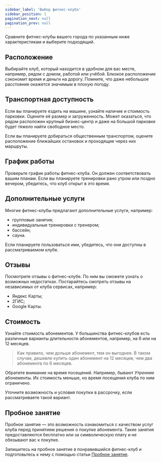 ```yaml
---
sidebar_label: 'Выбор фитнес-клуба'
sidebar_position: 1
pagination_next: null
pagination_prev: null
---
```


Сравните фитнес-клубы вашего города по указанным ниже характеристикам и выберите подходящий.

## Расположение
Выбирайте клуб, который находится в удобном для вас месте, например, рядом с домом, работой или учёбой. Близкое расположение сэкономит время и деньги на дорогу.
Помните, что даже небольшое расстояние окажется значимым в плохую погоду.

## Транспортная доступность
Если вы планируете ездить на машине, узнайте наличие и стоимость парковки. Оцените её размер и загруженность. Может оказаться, что рядом расположен крупный бизнес-центр и даже на большой парковке будет тяжело найти свободное место.

Если вы планируете добираться общественным транспортом, оцените расположение ближайших остановок и проходящие через них маршруты.

## График работы
Проверьте график работы фитнес-клуба. Он должен соответствовать вашим планам. Если вы планируете тренировки рано утром или поздно вечером, убедитесь, что клуб открыт в это время.

## Дополнительные услуги
Многие фитнес-клубы предлагают дополнительные услуги, например:
* групповые занятия;
* индивидуальные тренировки с тренером;
* бассейн;
* сауна.

Если планируете пользоваться ими, убедитесь, что они доступны в рассматриваемом клубе.

## Отзывы
Посмотрите отзывы о фитнес-клубе. По ним вы сможете узнать о возможных недостатках.
Постарайтесь смотреть отзывы на независимых от клуба сервисах, например:
* Яндекс Карты;
* 2ГИС;
* Google Карты.

## Стоимость
Узнайте стоимость абонементов.
У большинства фитнес-клубов есть различные варианты длительности абонементов, например, на 6 или на 12 месяцев.
> Как правило, чем дольше абонемент, тем он выгоднее. В таком случае, дешевле купить один абонемент на 12 месяцев, чем два абонемента по 6 месяцев.

Обратите внимание на время посещений. Например, бывают *Утренние* абонементы. Их стоимость меньше, но время посещения клуба по ним ограничено.

Уточните возможность и условия покупки в рассрочку, если рассматриваете такой вариант. 

## Пробное занятие
Пробное занятие — это возможность ознакомиться с качеством услуг клуба перед принятием решения о покупке абонемента.
Такие занятия предоставляются бесплатно или за символическую плату и не обязывают вас к покупке.

Запишитесь на пробное занятие в понравившийся фитнес-клуб и подготовьтесь к нему с помощью статьи [Пробное занятие](/docs/Как%20начать%20ходить%20в%20фитнес%20клуб/Пробное%20занятие).